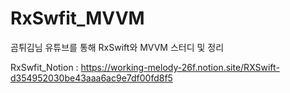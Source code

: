 # RxSwfit_MVVM
곰튀김님 유튜브를 통해 RxSwift와 MVVM 스터디 및 정리

RxSwfit_Notion : https://working-melody-26f.notion.site/RXSwift-d354952030be43aaa6ac9e7df00fd8f5
